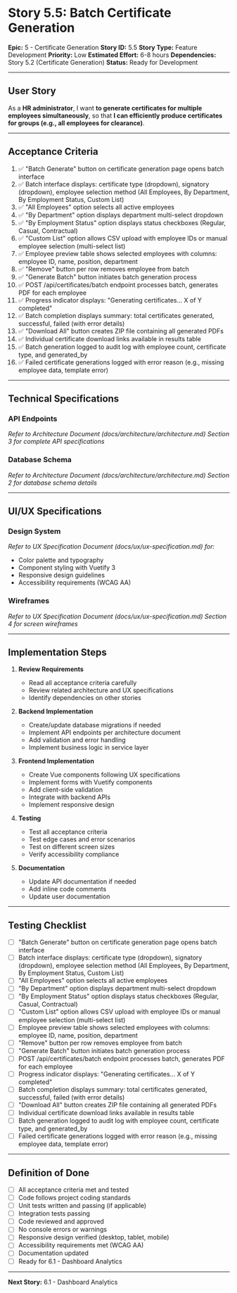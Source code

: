 # Story 5.5: Batch Certificate Generation

**Epic:** 5 - Certificate Generation
**Story ID:** 5.5
**Story Type:** Feature Development
**Priority:** Low
**Estimated Effort:** 6-8 hours
**Dependencies:** Story 5.2 (Certificate Generation)
**Status:** Ready for Development

---

## User Story

As a **HR administrator**,
I want **to generate certificates for multiple employees simultaneously**,
so that **I can efficiently produce certificates for groups (e.g., all employees for clearance)**.

---

## Acceptance Criteria

1. ✅ "Batch Generate" button on certificate generation page opens batch interface
2. ✅ Batch interface displays: certificate type (dropdown), signatory (dropdown), employee selection method (All Employees, By Department, By Employment Status, Custom List)
3. ✅ "All Employees" option selects all active employees
4. ✅ "By Department" option displays department multi-select dropdown
5. ✅ "By Employment Status" option displays status checkboxes (Regular, Casual, Contractual)
6. ✅ "Custom List" option allows CSV upload with employee IDs or manual employee selection (multi-select list)
7. ✅ Employee preview table shows selected employees with columns: employee ID, name, position, department
8. ✅ "Remove" button per row removes employee from batch
9. ✅ "Generate Batch" button initiates batch generation process
10. ✅ POST /api/certificates/batch endpoint processes batch, generates PDF for each employee
11. ✅ Progress indicator displays: "Generating certificates... X of Y completed"
12. ✅ Batch completion displays summary: total certificates generated, successful, failed (with error details)
13. ✅ "Download All" button creates ZIP file containing all generated PDFs
14. ✅ Individual certificate download links available in results table
15. ✅ Batch generation logged to audit log with employee count, certificate type, and generated_by
16. ✅ Failed certificate generations logged with error reason (e.g., missing employee data, template error)

---

## Technical Specifications

### API Endpoints

*Refer to Architecture Document (docs/architecture/architecture.md) Section 3 for complete API specifications*

### Database Schema

*Refer to Architecture Document (docs/architecture/architecture.md) Section 2 for database schema details*

---

## UI/UX Specifications

### Design System

*Refer to UX Specification Document (docs/ux/ux-specification.md) for:*
- Color palette and typography
- Component styling with Vuetify 3
- Responsive design guidelines
- Accessibility requirements (WCAG AA)

### Wireframes

*Refer to UX Specification Document (docs/ux/ux-specification.md) Section 4 for screen wireframes*

---

## Implementation Steps

1. **Review Requirements**
   - Read all acceptance criteria carefully
   - Review related architecture and UX specifications
   - Identify dependencies on other stories

2. **Backend Implementation**
   - Create/update database migrations if needed
   - Implement API endpoints per architecture document
   - Add validation and error handling
   - Implement business logic in service layer

3. **Frontend Implementation**
   - Create Vue components following UX specifications
   - Implement forms with Vuetify components
   - Add client-side validation
   - Integrate with backend APIs
   - Implement responsive design

4. **Testing**
   - Test all acceptance criteria
   - Test edge cases and error scenarios
   - Test on different screen sizes
   - Verify accessibility compliance

5. **Documentation**
   - Update API documentation if needed
   - Add inline code comments
   - Update user documentation

---

## Testing Checklist

- [ ] "Batch Generate" button on certificate generation page opens batch interface
- [ ] Batch interface displays: certificate type (dropdown), signatory (dropdown), employee selection method (All Employees, By Department, By Employment Status, Custom List)
- [ ] "All Employees" option selects all active employees
- [ ] "By Department" option displays department multi-select dropdown
- [ ] "By Employment Status" option displays status checkboxes (Regular, Casual, Contractual)
- [ ] "Custom List" option allows CSV upload with employee IDs or manual employee selection (multi-select list)
- [ ] Employee preview table shows selected employees with columns: employee ID, name, position, department
- [ ] "Remove" button per row removes employee from batch
- [ ] "Generate Batch" button initiates batch generation process
- [ ] POST /api/certificates/batch endpoint processes batch, generates PDF for each employee
- [ ] Progress indicator displays: "Generating certificates... X of Y completed"
- [ ] Batch completion displays summary: total certificates generated, successful, failed (with error details)
- [ ] "Download All" button creates ZIP file containing all generated PDFs
- [ ] Individual certificate download links available in results table
- [ ] Batch generation logged to audit log with employee count, certificate type, and generated_by
- [ ] Failed certificate generations logged with error reason (e.g., missing employee data, template error)

---

## Definition of Done

- [ ] All acceptance criteria met and tested
- [ ] Code follows project coding standards
- [ ] Unit tests written and passing (if applicable)
- [ ] Integration tests passing
- [ ] Code reviewed and approved
- [ ] No console errors or warnings
- [ ] Responsive design verified (desktop, tablet, mobile)
- [ ] Accessibility requirements met (WCAG AA)
- [ ] Documentation updated
- [ ] Ready for 6.1 - Dashboard Analytics

---

**Next Story:** 6.1 - Dashboard Analytics
